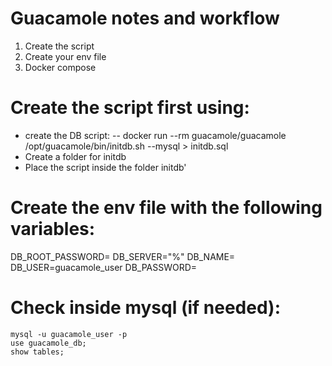 # Guacamole notes and workflow
1. Create the script
2. Create your env file 
3. Docker compose

# Create the script first using:
- create the DB script: 
-- docker run --rm guacamole/guacamole /opt/guacamole/bin/initdb.sh --mysql > initdb.sql
- Create a folder for initdb
- Place the script inside the folder initdb'

# Create the env file with the following variables:
DB_ROOT_PASSWORD=
DB_SERVER="%"
DB_NAME=
DB_USER=guacamole_user
DB_PASSWORD=

# Check inside mysql (if needed):
    mysql -u guacamole_user -p 
    use guacamole_db;
    show tables;
    